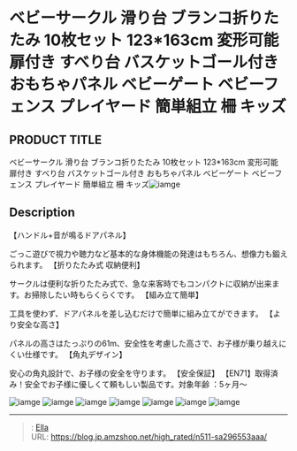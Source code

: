 # ベビーサークル 滑り台 ブランコ折りたたみ 10枚セット 123*163cm 変形可能 扉付き すべり台 バスケットゴール付き おもちゃパネル ベビーゲート ベビーフェンス プレイヤード 簡単組立 柵 キッズ


## PRODUCT TITLE 

ベビーサークル 滑り台 ブランコ折りたたみ 10枚セット 123*163cm 変形可能 扉付き すべり台 バスケットゴール付き おもちゃパネル ベビーゲート ベビーフェンス プレイヤード 簡単組立 柵 キッズ![iamge](https://b2bfiles1.gigab2b.cn/image/wkseller/303/20221024_538d3ca13fb0b8cf2b550cd344bb0b87.jpg)

## Description

【ハンドル&#43;音が鳴るドアパネル】

ごっこ遊びで視力や聴力など基本的な身体機能の発達はもちろん、想像力も鍛えられます。
【折りたたみ式 収納便利】

サークルは便利な折りたたみ式で、急な来客時でもコンパクトに収納が出来ます。お掃除したい時もらくらくです。
【組み立て簡単】

工具を使わず、ドアパネルを差し込むだけで簡単に組み立てができます。
【より安全な高さ】

パネルの高さはたっぷりの61m、安全性を考慮した高さで、お子様が乗り越えにくい仕様です。
【角丸デザイン】

安心の角丸設計で、お子様の安全を守ります。
【安全保証】
【EN71】取得済み！安全でお子様に優しくて頼もしい製品です。対象年齢 ：5ヶ月～



![iamge](https://b2bfiles1.gigab2b.cn/image/wkseller/303/20221024_fa597cd4139dbf44057650a0b78d3bea.jpg)
![iamge](https://b2bfiles1.gigab2b.cn/image/wkseller/303/20221024_641d8801de87c3ac841016246ba14e59.jpg)
![iamge](https://b2bfiles1.gigab2b.cn/image/wkseller/303/20221024_694b2f498bae721f5f5e3a4e42e18c4a.jpg)
![iamge](https://b2bfiles1.gigab2b.cn/image/wkseller/303/20221024_4d853fb14e9e0bfca85237cc1ede9067.jpg)
![iamge](https://b2bfiles1.gigab2b.cn/image/wkseller/303/20221107_c08a3e90d823592396110b4f972e02f2.jpg)
![iamge](https://b2bfiles1.gigab2b.cn/image/wkseller/303/20221107_cda56fa314a532ffd193b94b251124b0.jpg)
![iamge](https://b2bfiles1.gigab2b.cn/image/wkseller/303/20221024_fcf42102fb4ae6293cd27ec409a821a4.jpg)


---

> : [Ella](https://blog.jp.amzshop.net/)  
> URL: https://blog.jp.amzshop.net/high_rated/n511-sa296553aaa/  

